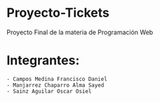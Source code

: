 # Proyecto-Tickets
Proyecto Final de la materia de Programación Web

# Integrantes:
    - Campos Medina Francisco Daniel
    - Manjarrez Chaparro Alma Sayed
    - Sainz Aguilar Oscar Osiel
